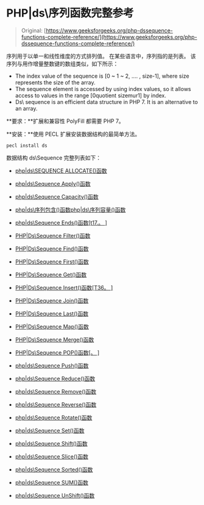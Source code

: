# PHP|ds\序列函数完整参考

> Original: [https://www.geeksforgeeks.org/php-dssequence-functions-complete-reference/](https://www.geeksforgeeks.org/php-dssequence-functions-complete-reference/)

序列用于以单一和线性维度的方式排列值。 在某些语言中，序列指的是列表。 该序列与用作增量整数键的数组类似，如下所示：

*   The index value of the sequence is [0 ~ 1 ~ 2, …. , size-1], where size represents the size of the array.
*   The sequence element is accessed by using index values, so it allows access to values in the range [0quotient sizemur1] by index.
*   Ds\ sequence is an efficient data structure in PHP 7\. It is an alternative to an array.

**要求：**扩展和兼容性 PolyFill 都需要 PHP 7。

**安装：**使用 PECL 扩展安装数据结构的最简单方法。

```
pecl install ds
```

数据结构 ds\Sequence 完整列表如下：

*   [php|ds\SEQUENCE ALLOCATE()函数](https://www.geeksforgeeks.org/php-dssequence-allocate-function/)
*   [php|ds\Sequence Apply()函数](https://www.geeksforgeeks.org/php-dssequence-apply-function/)
*   [php|ds\Sequence Capacity()函数](https://www.geeksforgeeks.org/php-dssequence-capacity-function/)
*   [php|ds\序列包含()函数](https://www.geeksforgeeks.org/php-dssequence-contains-function/)[php|ds\序列容量()函数](https://www.geeksforgeeks.org/php-dssequence-contains-function/)
*   [php|ds\Sequence Ends()函数[t17.。 ]](https://www.geeksforgeeks.org/php-dssequence-contains-function/)
*   [PHP|Ds\Sequence Filter()函数](https://www.geeksforgeeks.org/php-dssequence-filter-function/)
*   [PHP|Ds\Sequence Find()函数](https://www.geeksforgeeks.org/php-dssequence-find-function/)
*   [PHP|Ds\Sequence First()函数](https://www.geeksforgeeks.org/php-dssequence-first-function/)
*   [PHP|Ds\Sequence Get()函数](https://www.geeksforgeeks.org/php-dssequence-get-function/)
*   [PHP|Ds\Sequence Insert()函数[T36。 ]](https://www.geeksforgeeks.org/php-dssequence-insert-function/)
*   [PHP|Ds\Sequence Join()函数](https://www.geeksforgeeks.org/php-dssequence-join-function/)
*   [PHP|Ds\Sequence Last()函数](https://www.geeksforgeeks.org/php-dssequence-last-function/)
*   [PHP|Ds\Sequence Map()函数](https://www.geeksforgeeks.org/php-dssequence-map-function/)
*   [PHP|Ds\Sequence Merge()函数](https://www.geeksforgeeks.org/php-dssequence-merge-function/)
*   [PHP|Ds\Sequence POP()函数[。 ]](https://www.geeksforgeeks.org/php-dssequence-pop-function/)

*   [php|ds\Sequence Push()函数](https://www.geeksforgeeks.org/php-dssequence-push-function/)
*   [php|ds\Sequence Reduce()函数](https://www.geeksforgeeks.org/php-dssequence-reduce-function/)
*   [php|ds\Sequence Remove()函数](https://www.geeksforgeeks.org/php-dssequence-remove-function/)
*   [php|ds\Sequence Reverse()函数](https://www.geeksforgeeks.org/php-dssequence-reverse-function/)

*   [php|ds\Sequence Rotate()函数](https://www.geeksforgeeks.org/php-dssequence-rotate-function/)
*   [php|ds\Sequence Set()函数](https://www.geeksforgeeks.org/php-dssequence-set-function/)
*   [php|ds\Sequence Shift()函数](https://www.geeksforgeeks.org/php-dssequence-shift-function/)
*   [php|ds\Sequence Slice()函数](https://www.geeksforgeeks.org/php-dssequence-slice-function/)

*   [php|ds\Sequence Sorted()函数](https://www.geeksforgeeks.org/php-dssequence-sorted-function/)
*   [php|ds\Sequence SUM()函数](https://www.geeksforgeeks.org/php-dssequence-sum-function/)
*   [php|ds\Sequence UnShift()函数](https://www.geeksforgeeks.org/php-dssequence-unshift-function/)
